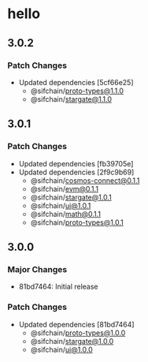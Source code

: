 # hello

## 3.0.2

### Patch Changes

- Updated dependencies [5cf66e25]
  - @sifchain/proto-types@1.1.0
  - @sifchain/stargate@1.1.0

## 3.0.1

### Patch Changes

- Updated dependencies [fb39705e]
- Updated dependencies [2f9c9b69]
  - @sifchain/cosmos-connect@0.1.1
  - @sifchain/evm@0.1.1
  - @sifchain/stargate@1.0.1
  - @sifchain/ui@1.0.1
  - @sifchain/math@0.1.1
  - @sifchain/proto-types@1.0.1

## 3.0.0

### Major Changes

- 81bd7464: Initial release

### Patch Changes

- Updated dependencies [81bd7464]
  - @sifchain/proto-types@1.0.0
  - @sifchain/stargate@1.0.0
  - @sifchain/ui@1.0.0
